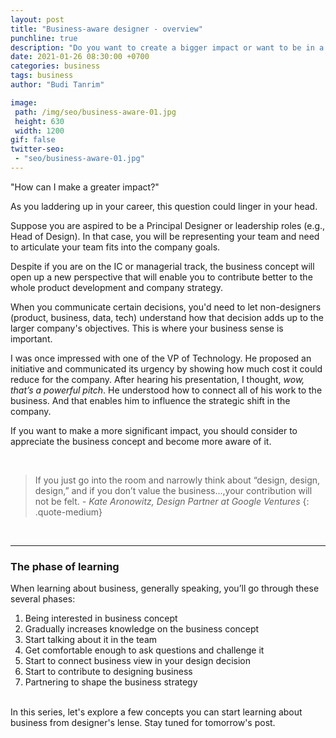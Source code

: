 ```yaml
---
layout: post
title: "Business-aware designer - overview"
punchline: true
description: "Do you want to create a bigger impact or want to be in a leadership role or be more strategic?"
date: 2021-01-26 08:30:00 +0700
categories: business
tags: business
author: "Budi Tanrim"

image:
 path: /img/seo/business-aware-01.jpg
 height: 630
 width: 1200
gif: false
twitter-seo: 
 - "seo/business-aware-01.jpg"
---
```


"How can I make a greater impact?"

As you laddering up in your career, this question could linger in your head.

Suppose you are aspired to be a Principal Designer or leadership roles (e.g., Head of Design). In that case, you will be representing your team and need to articulate your team fits into the company goals. 

Despite if you are on the IC or managerial track, the business concept will open up a new perspective that will enable you to contribute better to the whole product development and company strategy.

When you communicate certain decisions, you'd need to let non-designers (product, business, data, tech) understand how that decision adds up to the larger company's objectives. This is where your business sense is important.

I was once impressed with one of the VP of Technology. He proposed an initiative and communicated its urgency by showing how much cost it could reduce for the company. After hearing his presentation, I thought, *wow, that’s a powerful pitch*. He understood how to connect all of his work to the business. And that enables him to influence the strategic shift in the company.

If you want to make a more significant impact, you should consider to appreciate the business concept and become more aware of it.

<br>

> If you just go into the room and narrowly think about “design, design, design,” and if you don’t value the business...,your contribution will not be felt.
> <cite> - Kate Aronowitz, Design Partner at Google Ventures </cite>
{: .quote-medium}

<br>

---

### The phase of learning

When learning about business, generally speaking, you’ll go through these several phases:

1. Being interested in business concept
2. Gradually increases knowledge on the business concept
3. Start talking about it in the team
4. Get comfortable enough to ask questions and challenge it
5. Start to connect business view in your design decision
6. Start to contribute to designing business
7. Partnering to shape the business strategy

<br>
In this series, let's explore a few concepts you can start learning about business from designer's lense. Stay tuned for tomorrow's post.




